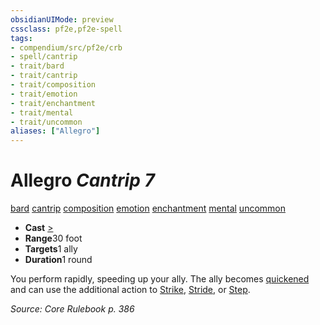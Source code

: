 ```yaml
---
obsidianUIMode: preview
cssclass: pf2e,pf2e-spell
tags:
- compendium/src/pf2e/crb
- spell/cantrip
- trait/bard
- trait/cantrip
- trait/composition
- trait/emotion
- trait/enchantment
- trait/mental
- trait/uncommon
aliases: ["Allegro"]
---
```

# Allegro *Cantrip 7*   
[bard](/rules/traits/bard.md)  [cantrip](/rules/traits/cantrip.md)  [composition](/rules/traits/composition.md)  [emotion](/rules/traits/emotion.md)  [enchantment](/rules/traits/enchantment.md)  [mental](/rules/traits/mental.md)  [uncommon](/rules/traits/uncommon.md)  

- **Cast** [>](/rules/core-rulebook/chapter-9-playing-the-game.md#Actions "Single Action") 
- **Range**30 foot
- **Targets**1 ally
- **Duration**1 round

You perform rapidly, speeding up your ally. The ally becomes [quickened](/rules/conditions.md#Quickened) and can use the additional action to [Strike](/rules/actions/strike.md), [Stride](/rules/actions/stride.md), or [Step](/rules/actions/step.md).

*Source: Core Rulebook p. 386*